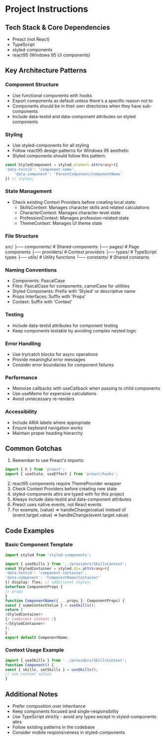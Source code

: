 # Project Instructions

## Tech Stack & Core Dependencies

- Preact (not React)
- TypeScript
- styled-components
- react95 (Windows 95 UI components)

## Key Architecture Patterns

### Component Structure

- Use functional components with hooks
- Export components as default unless there's a specific reason not to
- Components should be in their own directories when they have sub-components
- Include data-testid and data-component attributes on styled components

### Styling

- Use styled-components for all styling
- Follow react95 design patterns for Windows 95 aesthetic
- Styled components should follow this pattern:

```typescript
const StyledComponent = styled.element.attrs<any>({
'data-testid': 'component-name',
    'data-component': 'ParentComponent/ComponentName'
}) // styles;
```

### State Management

- Check existing Context Providers before creating local state:
  - SkillsContext: Manages character skills and related calculations
  - CharacterContext: Manages character-level state
  - ProfessionContext: Manages profession-related state
  - ThemeContext: Manages UI theme state

### File Structure

src/
├── components/ # Shared components
├── pages/ # Page components
├── providers/ # Context providers
├── types/ # TypeScript types
├── utils/ # Utility functions
└── constants/ # Shared constants

### Naming Conventions

- Components: PascalCase
- Files: PascalCase for components, camelCase for utilities
- Styled Components: Prefix with 'Styled' or descriptive name
- Props Interfaces: Suffix with 'Props'
- Context: Suffix with 'Context'

### Testing

- Include data-testid attributes for component testing
- Keep components testable by avoiding complex nested logic

### Error Handling

- Use try/catch blocks for async operations
- Provide meaningful error messages
- Consider error boundaries for component failures

### Performance

- Memoize callbacks with useCallback when passing to child components
- Use useMemo for expensive calculations
- Avoid unnecessary re-renders

### Accessibility

- Include ARIA labels where appropriate
- Ensure keyboard navigation works
- Maintain proper heading hierarchy

## Common Gotchas

1. Remember to use Preact's imports:

```typescript
import { h } from 'preact';
import { useState, useEffect } from 'preact/hooks';
```

2. react95 components require ThemeProvider wrapper
3. Check Context Providers before creating new state
4. styled-components attrs are typed with <any> for this project
5. Always include data-testid and data-component attributes
6. Preact uses native events, not React events 
  1. For example, (value) => handleChange(value) instead of (event.target.value) => handleChange(event.target.value)

## Code Examples

### Basic Component Template

```typescript
import styled from 'styled-components';

import { useSkills } from '../providers/SkillsContext';
const StyledContainer = styled.div.attrs<any>({
'data-testid': 'component-container',
'data-component': 'ComponentName/Container'
}) display: flex; // additional styles;
interface ComponentProps {
// props
}
function ComponentName({ ...props }: ComponentProps) {
const { someContextValue } = useSkills();
return (
<StyledContainer>
{/ component content /}
</StyledContainer>
);
}
export default ComponentName;
```

### Context Usage Example

```typescript
import { useSkills } from '../providers/SkillsContext';
function Component() {
const { skills, setSkills } = useSkills();
// use context values
}

```

## Additional Notes

- Prefer composition over inheritance
- Keep components focused and single-responsibility
- Use TypeScript strictly - avoid any types except in styled-components attrs
- Follow existing patterns in the codebase
- Consider mobile responsiveness in styled-components
